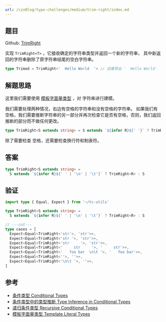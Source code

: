 ```yaml
---
url: /czxBlog/type-challenges/medium/trim-right/index.md
---
```

## 题目

Github: [TrimRight](https://github.com/type-challenges/type-challenges/blob/main/questions/04803-medium-trim-right/)

实现 `TrimRight<T>` ，它接收确定的字符串类型并返回一个新的字符串，
其中新返回的字符串删除了原字符串结尾的空白字符串。

```ts
type Trimed = TrimRight<'  Hello World  '> // 应推导出 '  Hello World'
```

## 解题思路

这里我们需要使用 [模板字面量类型](https://www.typescriptlang.org/docs/handbook/release-notes/typescript-4-1.html#template-literal-types) ，对 字符串进行建模。

我们需要处理两种情况，右边有空格的字符串和没有空格的字符串。
如果我们有空格，我们需要推断字符串的另一部分并再次检查它是否有空格，否则，我们返回推断的部分而不做任何更改。

```ts
type TrimRight<S extends string> = S extends `${infer R}${' '}` ? TrimRight<R> : S
```

除了需要检查 空格，还需要检查换行符和制表符。

## 答案

```ts
type TrimRight<S extends string> =
  S extends `${infer R}${' ' | '\n' | '\t'}` ? TrimRight<R> : S
```

## 验证

```ts twoslash
import type { Equal, Expect } from '~/tc-utils'

type TrimRight<S extends string> =
  S extends `${infer R}${' ' | '\n' | '\t'}` ? TrimRight<R> : S

// ---cut---
type cases = [
  Expect<Equal<TrimRight<'str'>, 'str'>>,
  Expect<Equal<TrimRight<'str '>, 'str'>>,
  Expect<Equal<TrimRight<'str     '>, 'str'>>,
  Expect<Equal<TrimRight<'     str     '>, '     str'>>,
  Expect<Equal<TrimRight<'   foo bar  \n\t '>, '   foo bar'>>,
  Expect<Equal<TrimRight<''>, ''>>,
  Expect<Equal<TrimRight<'\n\t '>, ''>>,
]
```

## 参考

* [条件类型 Conditional Types](https://www.typescriptlang.org/docs/handbook/2/conditional-types.html)
* [条件类型中的类型推断 Type Inference in Conditional Types](https://www.typescriptlang.org/docs/handbook/2/conditional-types.html#inferring-within-conditional-types)
* [递归条件类型 Recursive Conditional Types](https://www.typescriptlang.org/docs/handbook/release-notes/typescript-4-1.html#recursive-conditional-types)
* [模板字面量类型 Template Literal Types](https://www.typescriptlang.org/docs/handbook/release-notes/typescript-4-1.html#template-literal-types)
